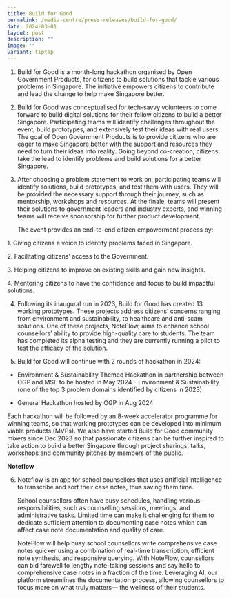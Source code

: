 ```yaml
---
title: Build for Good
permalink: /media-centre/press-releases/build-for-good/
date: 2024-03-01
layout: post
description: ""
image: ""
variant: tiptap
---
```

<ol data-tight="true" class="tight">
<li>
<p>Build for Good is a month-long hackathon organised by Open Government
Products, for citizens to build solutions that tackle various problems
in Singapore. The initiative empowers citizens to contribute and lead the
change to help make Singapore better.</p>
<p></p>
</li>
<li>
<p>Build for Good was conceptualised for tech-savvy volunteers to come forward
to build digital solutions for their fellow citizens to build a better
Singapore. Participating teams will identify challenges throughout the
event, build prototypes, and extensively test their ideas with real users.
The goal of Open Government Products is to provide citizens who are eager
to make Singapore better with the support and resources they need to turn
their ideas into reality. Going beyond co-creation, citizens take the lead
to identify problems and build solutions for a better Singapore.</p>
<p></p>
</li>
<li>
<p>After choosing a problem statement to work on, participating teams will
identify solutions, build prototypes, and test them with users. They will
be provided the necessary support through their journey, such as mentorship,
workshops and resources. At the finale, teams will present their solutions
to government leaders and industry experts, and winning teams will receive
sponsorship for further product development.</p>
<p></p>
<p>The event provides an end-to-end citizen empowerment process by:</p>
</li>
</ol>
<p>1. Giving citizens a voice to identify problems faced in Singapore.</p>
<p>2. Facilitating citizens’ access to the Government.</p>
<p>3. Helping citizens to improve on existing skills and gain new insights.</p>
<p>4. Mentoring citizens to have the confidence and focus to build impactful
solutions.</p>
<ol start="4" data-tight="true" class="tight">
<li>
<p>Following its inaugural run in 2023, Build for Good has created 13 working
prototypes. These projects address citizens’ concerns ranging from environment
and sustainability, to healthcare and anti-scam solutions. One of these
projects, NoteFlow, aims to enhance school counsellors’ ability to provide
high-quality care to students. The team has completed its alpha testing
and they are currently running a pilot to test the efficacy of the solution.</p>
<p></p>
</li>
<li>
<p>Build for Good will continue with 2 rounds of hackathon in 2024:</p>
</li>
</ol>
<ul data-tight="true" class="tight">
<li>
<p>Environment &amp; Sustainability Themed Hackathon in partnership between
OGP and MSE to be hosted in May 2024 - Environment &amp; Sustainability
(one of the top 3 problem domains identified by citizens in 2023)</p>
<p></p>
</li>
<li>
<p>General Hackathon hosted by OGP in Aug 2024</p>
</li>
</ul>
<p>Each hackathon will be followed by an 8-week accelerator programme for
winning teams, so that working prototypes can be developed into minimum
viable products (MVPs). We also have started Build for Good community mixers
since Dec 2023 so that passionate citizens can be further inspired to take
action to build a better Singapore through project sharings, talks, workshops
and community pitches by members of the public.</p>
<p><strong>Noteflow</strong>
</p>
<ol start="6" data-tight="true" class="tight">
<li>
<p>Noteflow is an app for school counsellors that uses artificial intelligence
to transcribe and sort their case notes, thus saving them time.</p>
<p></p>
<p>School counsellors often have busy schedules, handling various responsibilities,
such as counselling sessions, meetings, and administrative tasks. Limited
time can make it challenging for them to dedicate sufficient attention
to documenting case notes which can affect case note documentation and
quality of care.</p>
<p></p>
<p>NoteFlow will help busy school counsellors write comprehensive case notes
quicker using a combination of real-time transcription, efficient note
synthesis, and responsive querying. With NoteFlow, counsellors can bid
farewell to lengthy note-taking sessions and say hello to comprehensive
case notes in a fraction of the time. Leveraging AI, our platform streamlines
the documentation process, allowing counsellors to focus more on what truly
matters— the wellness of their students.</p>
</li>
</ol>
<p></p>